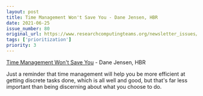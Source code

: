 ```yaml
---
layout: post
title: Time Management Won't Save You - Dane Jensen, HBR
date: 2021-06-25
issue_number: 80
original_url: https://www.researchcomputingteams.org/newsletter_issues/0080
tags: ['prioritization']
priority: 3
---
```


<!-- markdownlint-disable MD033 -->
<!-- markdownlint-disable MD041 -->
<!-- markdownlint-disable MD049 -->

[Time Management Won't Save You](https://hbr.org/2021/06/time-management-wont-save-you) - Dane Jensen, HBR

Just a reminder that time management will help you be more efficient at getting discrete tasks done, which is all well and good, but that's far less important than being discerning about what you choose to do.
